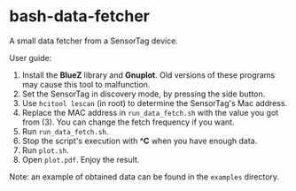 bash-data-fetcher
=============================

A small data fetcher from a SensorTag device.

User guide:

1. Install the **BlueZ** library and **Gnuplot**. Old versions of these programs may
   cause this tool to malfunction.
2. Set the SensorTag in discovery mode, by pressing the side button.
3. Use `hcitool lescan` (in root) to determine the SensorTag's Mac address.
4. Replace the MAC address in `run_data_fetch.sh` with the value you got from (3). You can change the fetch frequency if you want.
5. Run `run_data_fetch.sh`.
6. Stop the script's execution with **^C** when you have enough data.
7. Run `plot.sh`.
8. Open `plot.pdf`. Enjoy the result.

Note: an example of obtained data can be found in the `examples` directory.
